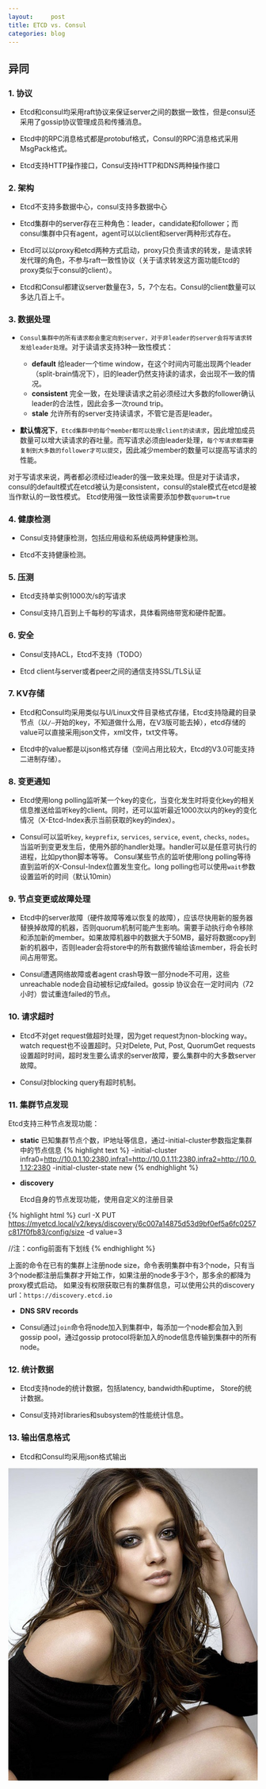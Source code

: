 ```yaml
---
layout:     post
title: ETCD vs. Consul
categories: blog
---
```


## 异同

### 1. 协议
+ Etcd和consul均采用raft协议来保证server之间的数据一致性，但是consul还采用了gossip协议管理成员和传播消息。

+ Etcd中的RPC消息格式都是protobuf格式，Consul的RPC消息格式采用MsgPack格式。

+ Etcd支持HTTP操作接口，Consul支持HTTP和DNS两种操作接口

### 2. 架构
+ Etcd不支持多数据中心，<!-- more -->consul支持多数据中心

+ Etcd集群中的server存在三种角色：leader，candidate和follower；而consul集群中只有agent，agent可以以client和server两种形式存在。

+ Etcd可以以proxy和etcd两种方式启动，proxy只负责请求的转发，是请求转发代理的角色，不参与raft一致性协议（关于请求转发这方面功能Etcd的proxy类似于consul的client）。

+ Etcd和Consul都建议server数量在3，5，7个左右。Consul的client数量可以多达几百上千。

### 3. 数据处理
+ `Consul集群中的所有请求都会重定向到server，对于非leader的server会将写请求转发给leader处理`。对于读请求支持3种一致性模式：
	+ **default**
	给leader一个time window，在这个时间内可能出现两个leader（split-brain情况下），旧的leader仍然支持读的请求，会出现不一致的情况。
	+ **consistent**
	完全一致，在处理读请求之前必须经过大多数的follower确认leader的合法性，因此会多一次round trip。
	+ **stale**
	允许所有的server支持读请求，不管它是否是leader。

+ **默认情况下**，`Etcd集群中的每个member都可以处理client的读请求`，因此增加成员数量可以增大读请求的吞吐量。而写请求必须由leader处理，`每个写请求都需要复制到大多数的follower才可以提交`，因此减少member的数量可以提高写请求的性能。

对于写请求来说，两者都必须经过leader的强一致来处理。但是对于读请求，consul的default模式在etcd被认为是consistent，consul的stale模式在etcd是被当作默认的一致性模式。
Etcd使用强一致性读需要添加参数`quorum=true`

### 4. 健康检测
+ Consul支持健康检测，包括应用级和系统级两种健康检测。

+ Etcd不支持健康检测。

### 5.  压测
+ Etcd支持单实例1000次/s的写请求

+ Consul支持几百到上千每秒的写请求，具体看网络带宽和硬件配置。


### 6. 安全
+ Consul支持ACL，Etcd不支持（TODO）

+ Etcd client与server或者peer之间的通信支持SSL/TLS认证


### 7. KV存储
+ Etcd和Consul均采用类似与U/Linux文件目录格式存储，Etcd支持隐藏的目录节点（以`/—`开始的key，不知道做什么用，在V3版可能去掉），etcd存储的value可以直接采用json文件，xml文件，txt文件等。

+ Etcd中的value都是以json格式存储（空间占用比较大，Etcd的V3.0可能支持二进制存储）。


### 8. 变更通知
+ Etcd使用long polling监听某一个key的变化，当变化发生时将变化key的相关信息推送给监听key的client。同时，还可以监听最近1000次以内的key的变化情况（X-Etcd-Index表示当前获取的key的index）。

+ Consul可以监听`key`, `keyprefix`, `services`, `service`, `event`, `checks`, `nodes`。当监听到变更发生后，使用外部的handler处理。handler可以是任意可执行的进程，比如python脚本等等。
Consul某些节点的监听使用long polling等待直到监听的X-Consul-Index位置发生变化。long polling也可以使用`wait`参数设置监听的时间（默认10min）

### 9. 节点变更或故障处理
+ Etcd中的server故障（硬件故障等难以恢复的故障），应该尽快用新的服务器替换掉故障的机器，否则quorum机制可能产生影响。需要手动执行命令移除和添加新的member。如果故障机器中的数据大于50MB，最好将数据copy到新的机器中，否则leader会将store中的所有数据传输给该member，将会长时间占用带宽。

+ Consul遭遇网络故障或者agent crash导致一部分node不可用，这些unreachable node会自动被标记成failed。gossip 协议会在一定时间内（72小时）尝试重连failed的节点。


### 10. 请求超时
+ Etcd不对get request做超时处理，因为get request为non-blocking way。watch request也不设置超时。只对Delete, Put, Post, QuorumGet requests设置超时时间，超时发生要么请求的server故障，要么集群中的大多数server故障。

+ Consul对blocking query有超时机制。

### 11. 集群节点发现

Etcd支持三种节点发现功能：

  + **static**
	已知集群节点个数，IP地址等信息，通过-initial-cluster参数指定集群中的节点信息
{% highlight text %}
-initial-cluster infra0=http://10.0.1.10:2380,infra1=http://10.0.1.11:2380,infra2=http://10.0.1.12:2380 -initial-cluster-state new
{% endhighlight %}
  + **discovery**

	Etcd自身的节点发现功能，使用自定义的注册目录

{% highlight html %}
curl -X PUT https://myetcd.local/v2/keys/discovery/6c007a14875d53d9bf0ef5a6fc0257c817f0fb83/config/size -d value=3

//注：config前面有下划线
{% endhighlight %}

  上面的命令在已有的集群上注册node size，命令表明集群中有3个node，只有当3个node都注册后集群才开始工作，如果注册的node多于3个，那多余的都降为proxy模式启动。
    如果没有权限获取已有的集群信息，可以使用公共的discovery url：`https://discovery.etcd.io`

   + **DNS SRV records**

+ Consul通过`join`命令将node加入到集群中，每添加一个node都会加入到gossip pool，通过gossip protocol将新加入的node信息传输到集群中的所有node。


### 12. 统计数据
+ Etcd支持node的统计数据，包括latency, bandwidth和uptime， Store的统计数据。

+ Consul支持对libraries和subsystem的性能统计信息。

### 13. 输出信息格式
+ Etcd和Consul均采用json格式输出

![etcd](/images/etcd/etcd.jpg)
